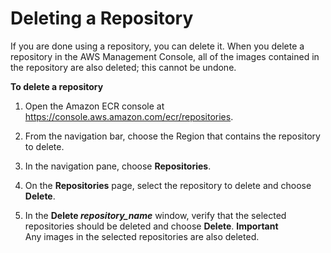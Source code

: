 # Deleting a Repository<a name="repository-delete"></a>

If you are done using a repository, you can delete it\. When you delete a repository in the AWS Management Console, all of the images contained in the repository are also deleted; this cannot be undone\.

**To delete a repository**

1. Open the Amazon ECR console at [https://console\.aws\.amazon\.com/ecr/repositories](https://console.aws.amazon.com/ecr/repositories)\.

1. From the navigation bar, choose the Region that contains the repository to delete\.

1. In the navigation pane, choose **Repositories**\.

1. On the **Repositories** page, select the repository to delete and choose **Delete**\.

1. In the **Delete *repository\_name*** window, verify that the selected repositories should be deleted and choose **Delete**\.
**Important**  
Any images in the selected repositories are also deleted\.
